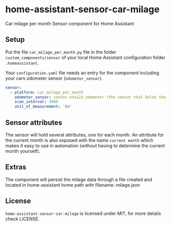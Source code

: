 home-assistant-sensor-car-milage
==========================

Car milage per month Sensor component for Home Assistant


Setup
-----
Put the file ``car_milage_per_month.py`` file in the folder ``custom_components/sensor`` of
your local Home Assistant configuration folder ``.homeassistant``.

Your ``configuration.yaml`` file needs an entry for the component including
your cars odometer sensor (``odometer_sensor``).

```yaml
sensor:
  - platform: car_milage_per_month
    odometer_sensor: sensor.ete123_odometer (the sensor that holds the total amount of km)
    scan_interval: 3600
    unit_of_measurement: 'km'
```

Sensor attributes
-------------
The sensor will hold several attributes, one for each month. 
An attribute for the current month is also exposed with the name ``current month`` 
which makes it easy to use in automation (without having to determine the current month yourself).

Extras
-------------
The component will persist the milage data through a file created and located in 
home-assistant home path with filename: milage.json

License
-------
``home-assistant-sensor-car-milage`` is licensed under MIT, for more details check LICENSE.